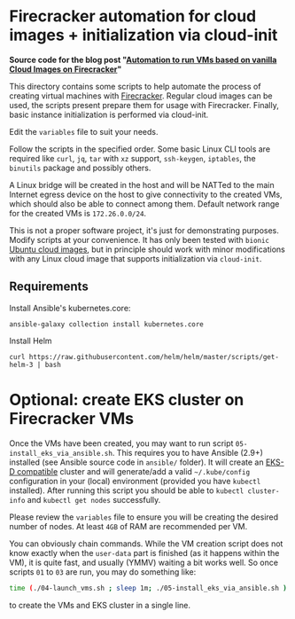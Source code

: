 # Firecracker automation for cloud images + initialization via cloud-init

**Source code for the blog post
"[Automation to run VMs based on vanilla Cloud Images on Firecracker](https://ongres.com/blog/automation-to-run-vms-based-on-vanilla-cloud-images-on-firecracker)"**

This directory contains some scripts to help automate the process of creating
virtual machines with [Firecracker](https://firecracker-microvm.github.io/).
Regular cloud images can be used, the scripts present prepare them for usage
with Firecracker. Finally, basic instance initialization is performed via
cloud-init.

Edit the `variables` file to suit your needs.

Follow the scripts in the specified order. Some basic Linux CLI tools are
required like `curl`, `jq`, `tar` with `xz` support, `ssh-keygen`, `iptables`,
the `binutils` package and possibly others.

A Linux bridge will be created in the host and will be NATTed to the main
Internet egress device on the host to give connectivity to the created VMs,
which should also be able to connect among them. Default network range for the
created VMs is `172.26.0.0/24`.

This is not a proper software project, it's just for demonstrating purposes.
Modify scripts at your convenience. It has only been tested with `bionic`
[Ubuntu cloud images](https://cloud-images.ubuntu.com/), but in principle should
work with minor modifications with any Linux cloud image that supports
initialization via `cloud-init`.


## Requirements

Install Ansible's kubernetes.core:

```
ansible-galaxy collection install kubernetes.core
```

Install Helm

```
curl https://raw.githubusercontent.com/helm/helm/master/scripts/get-helm-3 | bash
```


# Optional: create EKS cluster on Firecracker VMs

Once the VMs have been created, you may want to run script
`05-install_eks_via_ansible.sh`. This requires you to have Ansible (2.9+)
installed (see Ansible source code in `ansible/` folder). It will create an
[EKS-D compatible](https://snapcraft.io/eks) cluster and will generate/add a
valid `~/.kube/config` configuration in your (local) environment (provided you
have `kubectl` installed). After running this script you should be able to
`kubectl cluster-info` and `kubectl get nodes` successfully.

Please review the `variables` file to ensure you will be creating the desired
number of nodes. At least `4GB` of RAM are recommended per VM.

You can obviously chain commands. While the VM creation script does not know
exactly when the `user-data` part is finished (as it happens within the VM), it
is quite fast, and usually (YMMV) waiting a bit works well. So once scripts `01`
to `03` are run, you may do something like:

```sh
time (./04-launch_vms.sh ; sleep 1m; ./05-install_eks_via_ansible.sh )
```

to create the VMs and EKS cluster in a single line.
